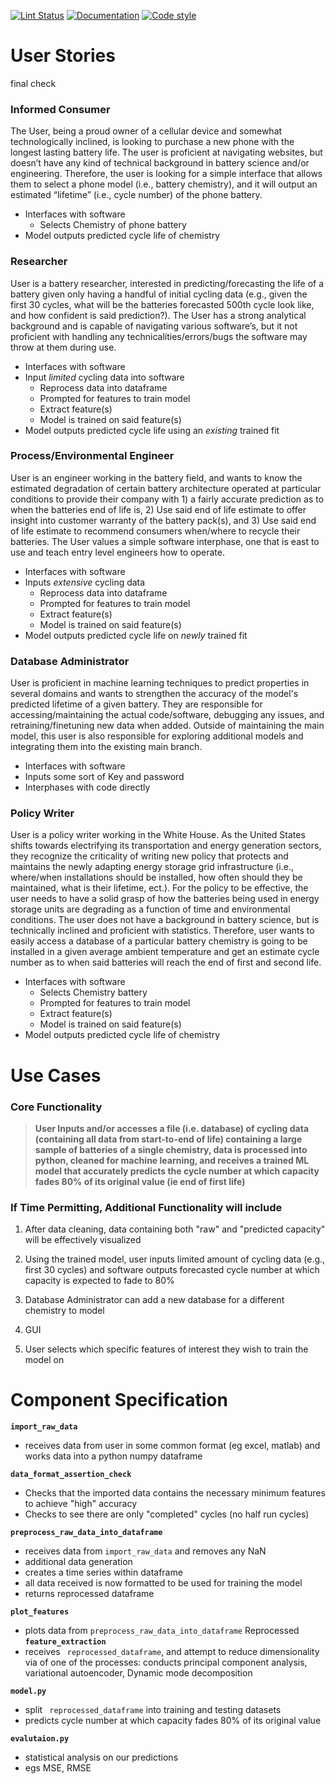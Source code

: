 [![Lint Status](https://github.com/battery-degradation-prediction/battery_degradation_prediction/workflows/lint/badge.svg)](https://github.com/battery-degradation-prediction/battery_degradation_prediction/actions?query=workflow%3Alint)
[![Documentation](https://github.com/battery-degradation-prediction/battery_degradation_prediction/workflows/documentation/badge.svg)](https://github.com/battery-degradation-prediction/battery_degradation_prediction)
[![Code style](https://img.shields.io/badge/code%20style-black-000000.svg)](https://github.com/psf/black)

# User Stories
final check
### Informed Consumer

The User, being a proud owner of a cellular device and somewhat technologically inclined, is looking to purchase a new phone with the longest lasting battery life. The user is proficient at navigating websites, but doesn’t have any kind of technical background in battery science and/or engineering. Therefore, the user is looking for a simple interface that allows them to select a phone model (i.e., battery chemistry), and it will output an estimated “lifetime” (i.e., cycle number) of the phone battery.

 - Interfaces with software
     - Selects Chemistry of phone battery
 - Model outputs predicted cycle life of chemistry

### Researcher

User is a battery researcher, interested in predicting/forecasting the life of a battery given only having a handful of initial cycling data (e.g., given the first 30 cycles, what will be the batteries forecasted 500th cycle look like, and how confident is said prediction?). The User has a strong analytical background and is capable of navigating various software’s, but it not proficient with handling any technicalities/errors/bugs the software may throw at them during use.

- Interfaces with software
 - Input *limited* cycling data into software
     - Reprocess data into dataframe
     - Prompted for features to train model
     - Extract feature(s) 
     - Model is trained on said feature(s)
 - Model outputs predicted cycle life using an *existing* trained fit

### Process/Environmental Engineer

User is an engineer working in the battery field, and wants to know the estimated degradation of certain battery architecture operated at particular conditions to provide their company with 1) a fairly accurate prediction as to when the batteries end of life is, 2) Use said end of life estimate to offer insight into customer warranty of the battery pack(s), and 3) Use said end of life estimate to recommend consumers when/where to recycle their batteries. The User values a simple software interphase, one that is east to use and teach entry level engineers how to operate.

- Interfaces with software
 - Inputs *extensive* cycling data
     - Reprocess data into dataframe
     - Prompted for features to train model
     - Extract feature(s) 
     - Model is trained on said feature(s)
 - Model outputs predicted cycle life on *newly* trained fit

### Database Administrator 

User is proficient in machine learning techniques to predict properties in several domains and wants to strengthen the accuracy of the model's predicted  lifetime of a given battery. They are responsible for accessing/maintaining the actual code/software, debugging any issues, and retraining/finetuning new data when added. Outside of maintaining the main model, this user is also responsible for exploring additional models and integrating them into the existing main branch.

 - Interfaces with software
 - Inputs some sort of Key and password
 - Interphases with code directly

### Policy Writer

User is a policy writer working in the White House. As the United States shifts towards electrifying its transportation and energy generation sectors, they recognize the criticality of writing new policy that protects and maintains the newly adapting energy storage grid infrastructure (i.e., where/when installations should be installed, how often should they be maintained, what is their lifetime, ect.). For the policy to be effective, the user needs to have a solid grasp of how the batteries being used in energy storage units are degrading as a function of time and environmental conditions. The user does not have a background in battery science, but is technically inclined and proficient with statistics. Therefore, user wants to easily access a database of a particular battery chemistry is going to be installed in a given average ambient temperature and get an estimate cycle number as to when said batteries will reach the end of first and second life.

 - Interfaces with software
     - Selects Chemistry battery
     - Prompted for features to train model
     - Extract feature(s) 
     - Model is trained on said feature(s)
 - Model outputs predicted cycle life of chemistry

# Use Cases

### Core Functionality

> **User Inputs and/or accesses a file (i.e. database) of cycling data (containing all data from start-to-end of life) containing a large sample of batteries of a single chemistry, data is processed into python, cleaned for machine learning, and receives a trained ML model that accurately predicts the cycle number at which capacity fades 80% of its original value (ie end of first life)**

### If Time Permitting, Additional Functionality will include

1. After data cleaning, data containing both "raw" and "predicted capacity" will be effectively visualized

2. Using the trained model, user inputs limited amount of cycling data (e.g., first 30 cycles) and software outputs forecasted cycle number at which capacity is expected to fade to 80% 

3. Database Administrator can add a new database for a different chemistry to model 

4. GUI

5. User selects which specific features of interest they wish to train the model on


# Component Specification

**``import_raw_data``**
- receives data from user in some common format (eg excel, matlab) and works data into a python numpy dataframe 

**``data_format_assertion_check``**
- Checks that the imported data contains the necessary minimum features to achieve "high" accuracy
- Checks to see there are only "completed" cycles (no half run cycles)

**``preprocess_raw_data_into_dataframe``**  
- receives data from ``import_raw_data`` and removes any NaN
- additional data generation
- creates a time series within dataframe
- all data received is now formatted to be used for training the model
- returns reprocessed dataframe

**``plot_features``**
- plots data from ``preprocess_raw_data_into_dataframe``
Reprocessed 
**``feature_extraction``**
- receives `` reprocessed_dataframe``, and attempt to reduce dimensionality via of one of the processes: conducts principal component analysis, variational autoencoder, Dynamic mode decomposition

**``model.py``**
- split `` reprocessed_dataframe`` into training and testing datasets
- predicts cycle number at which capacity fades 80% of its original value

**``evalutaion.py``**
- statistical analysis on our predictions
- egs MSE, RMSE
